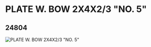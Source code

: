 # PLATE W. BOW 2X4X2/3 "NO. 5"
## 24804
![PLATE W. BOW 2X4X2/3 "NO. 5"](https://lc-www-live-s.legocdn.com/media/bricks/5/2/6135105.jpg)